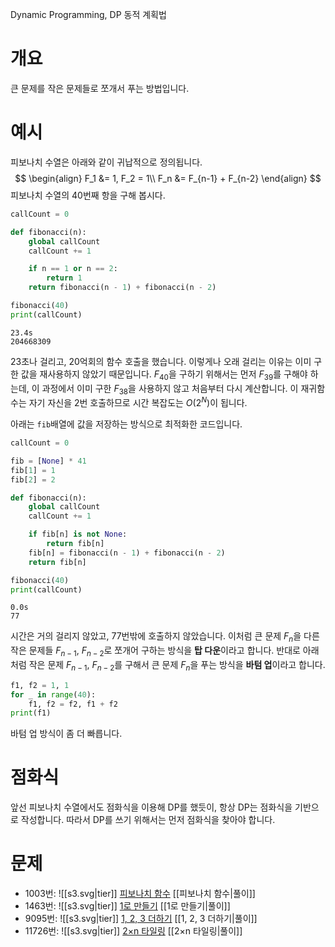 Dynamic Programming, DP
동적 계획법
# 개요
큰 문제를 작은 문제들로 쪼개서 푸는 방법입니다.
# 예시
피보나치 수열은 아래와 같이 귀납적으로 정의됩니다.
$$
\begin{align}
F_1 &= 1, F_2 = 1\\
F_n &= F_{n-1} + F_{n-2}
\end{align}
$$
피보나치 수열의 $40$번째 항을 구해 봅시다.
```python
callCount = 0

def fibonacci(n):
    global callCount
    callCount += 1

    if n == 1 or n == 2:
        return 1
    return fibonacci(n - 1) + fibonacci(n - 2)

fibonacci(40)
print(callCount)
```
```
23.4s
204668309
```
23초나 걸리고, 20억회의 함수 호출을 했습니다. 이렇게나 오래 걸리는 이유는 이미 구한 값을 재사용하지 않았기 때문입니다. $F_{40}$을 구하기 위해서는 먼저 $F_{39}$를 구해야 하는데, 이 과정에서 이미 구한 $F_{38}$을 사용하지 않고 처음부터 다시 계산합니다. 이 재귀함수는 자기 자신을 $2$번 호출하므로 시간 복잡도는 $O(2^N)$이 됩니다.

아래는 `fib`배열에 값을 저장하는 방식으로 최적화한 코드입니다.
```python
callCount = 0

fib = [None] * 41
fib[1] = 1
fib[2] = 2

def fibonacci(n):
    global callCount
    callCount += 1

    if fib[n] is not None:
        return fib[n]
    fib[n] = fibonacci(n - 1) + fibonacci(n - 2)
    return fib[n]

fibonacci(40)
print(callCount)
```
```
0.0s
77
```
시간은 거의 걸리지 않았고, 77번밖에 호출하지 않았습니다. 이처럼 큰 문제 $F_n$을 다른 작은 문제들 $F_{n-1}$, $F_{n-2}$로 쪼개어 구하는 방식을 **탑 다운**이라고 합니다. 반대로 아래처럼 작은 문제 $F_{n-1}$, $F_{n-2}$를 구해서 큰 문제 $F_n$을 푸는 방식을 **바텀 업**이라고 합니다.
```python
f1, f2 = 1, 1
for _ in range(40):
    f1, f2 = f2, f1 + f2
print(f1)
```
바텀 업 방식이 좀 더 빠릅니다.
# 점화식
앞선 피보나치 수열에서도 점화식을 이용해 DP를 했듯이, 항상 DP는 점화식을 기반으로 작성합니다. 따라서 DP를 쓰기 위해서는 먼저 점화식을 찾아야 합니다.
# 문제
- 1003번: ![[s3.svg|tier]] [피보나치 함수](https://www.acmicpc.net/problem/1003) [[피보나치 함수|풀이]]
- 1463번: ![[s3.svg|tier]] [1로 만들기](https://www.acmicpc.net/problem/1463) [[1로 만들기|풀이]]
- 9095번: ![[s3.svg|tier]] [1, 2, 3 더하기](https://www.acmicpc.net/problem/9095) [[1, 2, 3 더하기|풀이]]
- 11726번: ![[s3.svg|tier]] [2×n 타일링](https://www.acmicpc.net/problem/11726) [[2×n 타일링|풀이]]